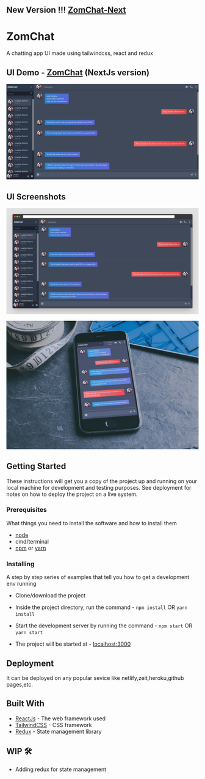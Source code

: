 ## New Version !!! [ZomChat-Next](https://github.com/anant-bahuguna/zomchat-nextjs)

# ZomChat
A chatting app UI made using tailwindcss, react and redux

## UI Demo - [ZomChat](https://zomchat-nextjs.vercel.app/) (NextJs version)

![Demo](zomchat.gif)


## UI Screenshots

![Desktop](ss-1.png)

![Mobile](ss-2.jpg)


## Getting Started

These instructions will get you a copy of the project up and running on your local machine for development and testing purposes. See deployment for notes on how to deploy the project on a live system.


### Prerequisites

What things you need to install the software and how to install them

- [node](https://nodejs.org/en/)
- cmd/terminal
- [npm](https://www.npmjs.com/get-npm) or [yarn](https://classic.yarnpkg.com/en/docs/install#windows-stable)


### Installing

A step by step series of examples that tell you how to get a development env running

- Clone/download the project

- Inside the project directory, run the command -
  `npm install`
       OR
  `yarn install`
  
- Start the development server by running the command -
  `npm start` OR `yarn start`

- The project will be started at - [localhost:3000](http://localhost:3000/)


## Deployment

It can be deployed on any popular sevice like netlify,zeit,heroku,github pages,etc.


## Built With

* [ReactJs](https://reactjs.org/) - The web framework used
* [TailwindCSS](https://tailwindcss.com/) - CSS framework
* [Redux](https://redux.js.org/) - State management library


## WIP 🛠️

- Adding redux for state management





